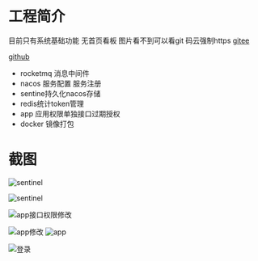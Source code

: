 # 工程简介

目前只有系统基础功能
无首页看板 
图片看不到可以看git 码云强制https
[gitee](https://gitee.com/xiaoxiaofans/start-base)

[github](https://github.com/JackGirl/start-base.git)

* rocketmq 消息中间件
* nacos 服务配置 服务注册
* sentine持久化nacos存储
* redis统计token管理
* app 应用权限单独接口过期授权
* docker 镜像打包

# 截图


![sentinel](http://www.ulyer.cn:8084/start-base/sentinel.png)

![sentinel](http://www.ulyer.cn:8084/start-base/sentinel-flow.png)

![app接口权限修改](http://www.ulyer.cn:8084/start-base/approle.png)

![app修改](http://www.ulyer.cn:8084/start-base/app-edit.png)
![app](http://www.ulyer.cn:8084/start-base/app.png)

![登录](http://www.ulyer.cn:8084/start-base/login.png)
